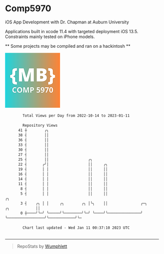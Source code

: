 # Comp5970
iOS App Development with Dr. Chapman at Auburn University

Applications built in xcode 11.4 with targeted deployment iOS 13.5.
Constraints mainly tested on iPhone models.

** Some projects may be compiled and ran on a hackintosh **

![App Icon](https://github.com/MatthewBentz/Comp5970/blob/master/Assignment1a-mlb0119/Assignment1a-mlb0119/Assets.xcassets/AppIcon.appiconset/180.png)

```
        Total Views per Day from 2022-10-14 to 2023-01-11

        Repository Views
      41 ┼        ╭╮
      38 ┤        ││
      36 ┤        ││
      33 ┤        ││
      30 ┤        ││
      27 ┤        ││
      25 ┤        ││                  ╭╮
      22 ┤       ╭╯│                  ││     ╭╮
      19 ┤       │ │                  ││     ││
      16 ┤       │ │                  ││     ││
      14 ┤       │ │                  ││     ││
      11 ┤       │ │                  ││     ││
       8 ┤       │ │                  ││     ││
       5 ┤       │ │                  ││     ││                                                 ╭╮
       3 ┤    ╭╮ │ │     ╭╮        ╭╮ │╰╮    ││               ╭─╮                 ╭╮            ││
       0 ┼────╯╰─╯ ╰─────╯╰────────╯╰─╯ ╰────╯╰───────────────╯ ╰─────────────────╯╰────────────╯╰─

        Chart last updated - Wed Jan 11 00:37:10 2023 UTC
        
```

---

> RepoStats by [Wumphlett](https://github.com/Wumphlett)
